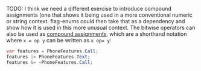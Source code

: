 TODO: I think we need a different exercise to introduce compound assignments (one that shows it being used in a more conventional numeric or string context.  flag-enums could then take that as a dependency and show how it is used in this more unusual context.
The bitwise operators can also be used as [compound assignments][compound-assignment], which are a shorthand notation where `x = op y` can be written as `x op= y`:

```csharp
var features = PhoneFeatures.Call;
features |= PhoneFeatures.Text;
features &= ~PhoneFeatures.Call;
```

[compound-assignment]: https://docs.microsoft.com/en-us/dotnet/csharp/language-reference/operators/bitwise-and-shift-operators#compound-assignment
